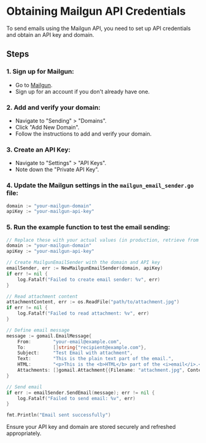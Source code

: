 # Obtaining Mailgun API Credentials

To send emails using the Mailgun API, you need to set up API credentials and obtain an API key and domain.

## Steps

### 1. Sign up for Mailgun:
- Go to [Mailgun](https://www.mailgun.com/).
- Sign up for an account if you don't already have one.

### 2. Add and verify your domain:
- Navigate to "Sending" > "Domains".
- Click "Add New Domain".
- Follow the instructions to add and verify your domain.

### 3. Create an API Key:
- Navigate to "Settings" > "API Keys".
- Note down the "Private API Key".

### 4. Update the Mailgun settings in the `mailgun_email_sender.go` file:
```go
domain := "your-mailgun-domain"
apiKey := "your-mailgun-api-key"
```
### 5. Run the example function to test the email sending:
```go
// Replace these with your actual values (in production, retrieve from a secure file or secret manager)
domain := "your-mailgun-domain"
apiKey := "your-mailgun-api-key"

// Create MailgunEmailSender with the domain and API key
emailSender, err := NewMailgunEmailSender(domain, apiKey)
if err != nil {
    log.Fatalf("Failed to create email sender: %v", err)
}

// Read attachment content
attachmentContent, err := os.ReadFile("path/to/attachment.jpg")
if err != nil {
    log.Fatalf("Failed to read attachment: %v", err)
}

// Define email message
message := gomail.EmailMessage{
    From:        "your-email@example.com",
    To:          []string{"recipient@example.com"},
    Subject:     "Test Email with attachment",
    Text:        "This is the plain text part of the email.",
    HTML:        "<p>This is the <b>HTML</b> part of the <i>email</i>.</p>",
    Attachments: []gomail.Attachment{{Filename: "attachment.jpg", Content: attachmentContent}},
}

// Send email
if err := emailSender.SendEmail(message); err != nil {
    log.Fatalf("Failed to send email: %v", err)
}

fmt.Println("Email sent successfully")
```

Ensure your API key and domain are stored securely and refreshed appropriately.